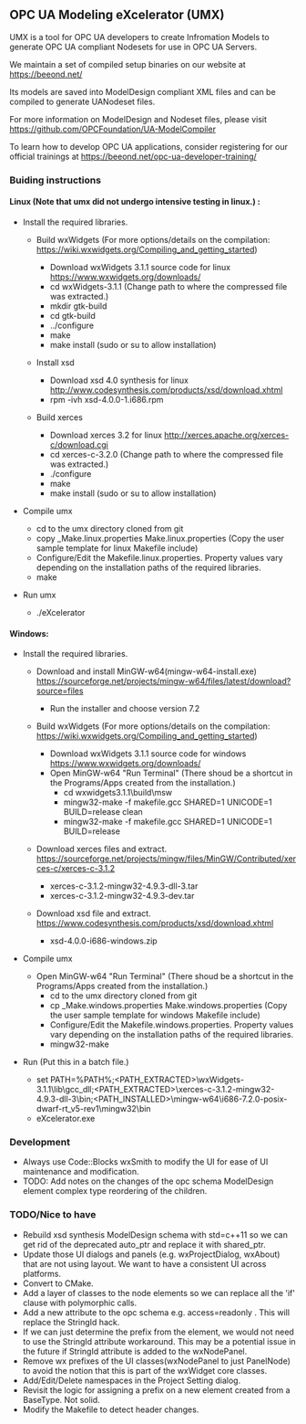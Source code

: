 ## OPC UA Modeling eXcelerator (UMX)

UMX is a tool for OPC UA developers to create Infromation Models to generate OPC UA compliant Nodesets for use in OPC UA Servers.

We maintain a set of compiled setup binaries on our website at https://beeond.net/

Its models are saved into ModelDesign compliant XML files and can be compiled to generate UANodeset files.

For more information on ModelDesign and Nodeset files, please visit https://github.com/OPCFoundation/UA-ModelCompiler

To learn how to develop OPC UA applications, consider registering for our official trainings at https://beeond.net/opc-ua-developer-training/



### Buiding instructions
#### Linux (Note that umx did not undergo intensive testing in linux.) :
  - Install the required libraries.

    - Build wxWidgets (For more options/details on the compilation: https://wiki.wxwidgets.org/Compiling_and_getting_started)
      - Download wxWidgets 3.1.1 source code for linux https://www.wxwidgets.org/downloads/      
      - cd wxWidgets-3.1.1 (Change path to where the compressed file was extracted.)
      - mkdir gtk-build
      - cd gtk-build
      - ../configure
      - make
      - make install  (sudo or su to allow installation)

    - Install xsd
      - Download xsd 4.0 synthesis for linux http://www.codesynthesis.com/products/xsd/download.xhtml
      - rpm -ivh xsd-4.0.0-1.i686.rpm

    - Build xerces
      - Download xerces 3.2 for linux http://xerces.apache.org/xerces-c/download.cgi
      - cd xerces-c-3.2.0 (Change path to where the compressed file was extracted.)
      - ./configure
      - make
      - make install  (sudo or su to allow installation)

  - Compile umx
    - cd to the umx directory cloned from git
    - copy _Make.linux.properties Make.linux.properties (Copy the user sample template for linux Makefile include)
    - Configure/Edit the Makefile.linux.properties. Property values vary depending on the installation paths of the required libraries.
    - make
  
  - Run umx
    - ./eXcelerator

#### Windows:
  - Install the required libraries.

    - Download and install MinGW-w64(mingw-w64-install.exe)  https://sourceforge.net/projects/mingw-w64/files/latest/download?source=files
      - Run the installer and choose version 7.2

    - Build wxWidgets (For more options/details on the compilation: https://wiki.wxwidgets.org/Compiling_and_getting_started)
      - Download wxWidgets 3.1.1 source code for windows https://www.wxwidgets.org/downloads/
      - Open MinGW-w64 "Run Terminal" (There shoud be a shortcut in the Programs/Apps created from the installation.)
        - cd wxwidgets3.1.1\build\msw
        - mingw32-make -f makefile.gcc SHARED=1 UNICODE=1 BUILD=release clean
        - mingw32-make -f makefile.gcc SHARED=1 UNICODE=1 BUILD=release

    - Download xerces files and extract. https://sourceforge.net/projects/mingw/files/MinGW/Contributed/xerces-c/xerces-c-3.1.2
      - xerces-c-3.1.2-mingw32-4.9.3-dll-3.tar 
      - xerces-c-3.1.2-mingw32-4.9.3-dev.tar

    - Download xsd file and extract. https://www.codesynthesis.com/products/xsd/download.xhtml
      - xsd-4.0.0-i686-windows.zip
  
  - Compile umx
    - Open MinGW-w64 "Run Terminal" (There shoud be a shortcut in the Programs/Apps created from the installation.)
      - cd to the umx directory cloned from git
      - cp _Make.windows.properties Make.windows.properties (Copy the user sample template for windows Makefile include)
      - Configure/Edit the Makefile.windows.properties. Property values vary depending on the installation paths of the required libraries.
      - mingw32-make

  - Run (Put this in a batch file.)
    - set PATH=%PATH%;<PATH_EXTRACTED>\wxWidgets-3.1.1\lib\gcc_dll;<PATH_EXTRACTED>\xerces-c-3.1.2-mingw32-4.9.3-dll-3\bin;<PATH_INSTALLED>\mingw-w64\i686-7.2.0-posix-dwarf-rt_v5-rev1\mingw32\bin
    - eXcelerator.exe

### Development
  - Always use Code::Blocks wxSmith to modify the UI for ease of UI maintenance and modification.
  - TODO: Add notes on the changes of the opc schema ModelDesign element complex type reordering of the children.

### TODO/Nice to have
* Rebuild xsd synthesis ModelDesign schema with std=c++11 so we can get rid of the deprecated auto_ptr and replace it with shared_ptr.
* Update those UI dialogs and panels (e.g. wxProjectDialog, wxAbout) that are not using layout. We want to have a consistent UI across platforms.
* Convert to CMake.
* Add a layer of classes to the node elements so we can replace all the 'if' clause with polymorphic calls.
* Add a new attribute to the opc schema e.g. access=readonly . This will replace the StringId hack.
* If we can just determine the prefix from the element, we would not need to use the StringId attribute workaround.
This may be a potential issue in the future if StringId attribute is added to the wxNodePanel.
* Remove wx prefixes of the UI classes(wxNodePanel to just PanelNode) to avoid the notion that this is part of the wxWidget core classes.
* Add/Edit/Delete namespaces in the Project Setting dialog.
* Revisit the logic for assigning a prefix on a new element created from a BaseType. Not solid.
* Modify the Makefile to detect header changes.

<br>
<br>
<br>
<br>